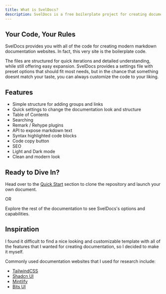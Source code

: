 ```yaml
---
title: What is SvelDocs?
description: SvelDocs is a free boilerplate project for creating documentation websites with Svelte 5 and Tailwind CSS 4.
---
```


## Your Code, Your Rules

SvelDocs provides you with all of the code for creating modern markdown documentation websites. In fact, this very site is the boilerplate code.

The files are structured for quick iterations and detailed understanding, while still offering easy expansion. SvelDocs provides a settings file with preset options that should fit most needs, but in the chance that something doesnt match your taste, you can always customize the code to your liking.

## Features

- Simple structure for adding groups and links
- Quick settings to change the documentation look and structure
- Table of Contents
- Searching
- Remark / Rehype plugins
- API to expose markdown text
- Syntax highlighted code blocks
- Code copy button
- SEO
- Light and Dark mode
- Clean and modern look

## Ready to Dive In?

Head over to the [Quick Start](/docs/quick-start) section to clone the repository and launch your own document.

OR

Explore the rest of the documentation to see SvelDocs's options and capabilities.

## Inspiration

I found it difficult to find a nice looking and customizable template with all of the features that I wanted for creating documentation, so I decided to make it myself.

Commonly used documentation websites that I used for research include:

- [TailwindCSS](https://tailwindcss.com/docs)
- [Shadcn UI](https://ui.shadcn.com/docs)
- [Mintlify](https://mintlify.com/docs)
- [Bits UI](https://bits-ui.com/docs)
